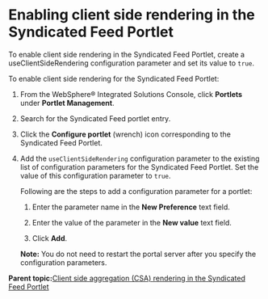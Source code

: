 # Enabling client side rendering in the Syndicated Feed Portlet 

To enable client side rendering in the Syndicated Feed Portlet, create a useClientSideRendering configuration parameter and set its value to `true`.

To enable client side rendering for the Syndicated Feed Portlet:

1.  From the WebSphere® Integrated Solutions Console, click **Portlets** under **Portlet Management**.

2.  Search for the Syndicated Feed portlet entry.

3.  Click the **Configure portlet** \(wrench\) icon corresponding to the Syndicated Feed Portlet.

4.  Add the `useClientSideRendering` configuration parameter to the existing list of configuration parameters for the Syndicated Feed Portlet. Set the value of this configuration parameter to `true`.

    Following are the steps to add a configuration parameter for a portlet:

    1.  Enter the parameter name in the **New Preference** text field.

    2.  Enter the value of the parameter in the **New value** text field.

    3.  Click **Add**.

    **Note:** You do not need to restart the portal server after you specify the configuration parameters.


**Parent topic:**[Client side aggregation \(CSA\) rendering in the Syndicated Feed Portlet ](../admin-system/ic_syndfeed_csr.md)

